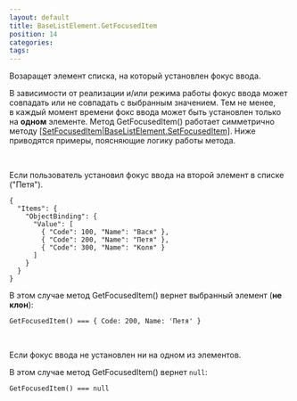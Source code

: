 ```yaml
---
layout: default
title: BaseListElement.GetFocusedItem
position: 14
categories: 
tags: 
---
```


Возаращет элемент списка, на который установлен фокус ввода.

В зависимости от реализации и/или режима работы фокус ввода может совпадать или не совпадать с выбранным значением. Тем не менее, в каждый момент времени фокс ввода может быть установлен только на **одном** элементе. Метод GetFocusedItem() работает симметрично методу [[SetFocusedItem|BaseListElement.SetFocusedItem]](). Ниже приводятся примеры, поясняющие логику работы метода.

  

Если пользователь установил фокус ввода на второй элемент в списке ("Петя").

```
{
  "Items": {
    "ObjectBinding": {
      "Value": [
        { "Code": 100, "Name": "Вася" },
        { "Code": 200, "Name": "Петя" },
        { "Code": 300, "Name": "Коля" }
      ]
    }
  }
}
```

В этом случае метод GetFocusedItem() вернет выбранный элемент (**не клон**):

```
GetFocusedItem() === { Code: 200, Name: 'Петя' }
```

      

Если фокус ввода не установлен ни на одном из элементов.

В этом случае метод GetFocusedItem() вернет `null`:

```
GetFocusedItem() === null
```

 

 

